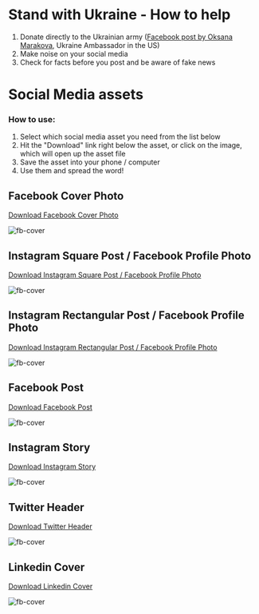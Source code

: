 # Stand with Ukraine - How to help

1. Donate directly to the Ukrainian army ([Facebook post by Oksana Marakova](https://www.facebook.com/oksana.markarova/posts/4897914630285286), Ukraine Ambassador in the US)
2. Make noise on your social media
3. Check for facts before you post and be aware of fake news

# Social Media assets

### How to use:
1. Select which social media asset you need from the list below
2. Hit the "Download" link right below the asset, or click on the image, which will open up the asset file
3. Save the asset into your phone / computer
4. Use them and spread the word!

## Facebook Cover Photo
[Download Facebook Cover Photo](https://raw.githubusercontent.com/melissahie/stand-with-ukraine/main/fb-cover.png)

![fb-cover](https://raw.githubusercontent.com/melissahie/stand-with-ukraine/main/fb-cover.png)

## Instagram Square Post / Facebook Profile Photo
[Download Instagram Square Post / Facebook Profile Photo](https://raw.githubusercontent.com/melissahie/stand-with-ukraine/main/instagram-post.png)

![fb-cover](https://raw.githubusercontent.com/melissahie/stand-with-ukraine/main/instagram-post.png)

## Instagram Rectangular Post / Facebook Profile Photo
[Download Instagram Rectangular Post / Facebook Profile Photo](https://raw.githubusercontent.com/melissahie/stand-with-ukraine/main/instagram-post-rect.png)

![fb-cover](https://raw.githubusercontent.com/melissahie/stand-with-ukraine/main/instagram-post-rect.png)

## Facebook Post
[Download Facebook Post](https://raw.githubusercontent.com/melissahie/stand-with-ukraine/main/facebook-post.png)

![fb-cover](https://raw.githubusercontent.com/melissahie/stand-with-ukraine/main/facebook-post.png)

## Instagram Story
[Download Instagram Story](https://raw.githubusercontent.com/melissahie/stand-with-ukraine/main/instagram-story.png)

![fb-cover](https://raw.githubusercontent.com/melissahie/stand-with-ukraine/main/instagram-story.png)

## Twitter Header
[Download Twitter Header](https://raw.githubusercontent.com/melissahie/stand-with-ukraine/main/twitter-header.png)

![fb-cover](https://raw.githubusercontent.com/melissahie/stand-with-ukraine/main/twitter-header.png)

## Linkedin Cover
[Download Linkedin Cover](https://raw.githubusercontent.com/melissahie/stand-with-ukraine/main/linkedin-cover.png)

![fb-cover](https://raw.githubusercontent.com/melissahie/stand-with-ukraine/main/linkedin-cover.png)
